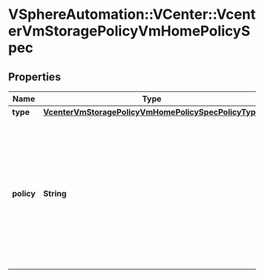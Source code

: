 # VSphereAutomation::VCenter::VcenterVmStoragePolicyVmHomePolicySpec

## Properties
Name | Type | Description | Notes
------------ | ------------- | ------------- | -------------
**type** | [**VcenterVmStoragePolicyVmHomePolicySpecPolicyType**](VcenterVmStoragePolicyVmHomePolicySpecPolicyType.md) |  | 
**policy** | **String** | Storage Policy identification. This field is optional and it is only relevant when the value of Policy.VmHomePolicySpec.type is USE_SPECIFIED_POLICY. When clients pass a value of this structure as a parameter, the field must be an identifier for the resource type: vcenter.StoragePolicy. When operations return a value of this structure as a result, the field will be an identifier for the resource type: vcenter.StoragePolicy. | [optional] 


